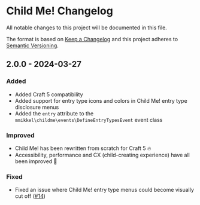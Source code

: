 # Child Me! Changelog

All notable changes to this project will be documented in this file.

The format is based on [Keep a Changelog](http://keepachangelog.com/) and this project adheres to [Semantic Versioning](http://semver.org/).

## 2.0.0 - 2024-03-27
### Added
- Added Craft 5 compatibility
- Added support for entry type icons and colors in Child Me! entry type disclosure menus 
- Added the `entry` attribute to the `mmikkel\childme\events\DefineEntryTypesEvent` event class
### Improved
- Child Me! has been rewritten from scratch for Craft 5 🔥 
- Accessibility, performance and CX (child-creating experience) have all been improved 🎉
### Fixed
- Fixed an issue where Child Me! entry type menus could become visually cut off ([#14](https://github.com/mmikkel/ChildMe-Craft/issues/14))
